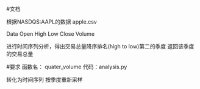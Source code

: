 #文档

根据NASDQS:AAPL的数据 apple.csv

Data    Open    High    Low     Close       Volume 

进行时间序列分析，得出交易总量降序排名(high to low)第二的季度 返回该季度的交易总量

#要求
函数名： quater_volume
代码：analysis.py

转化为时间序列
按季度重新采样